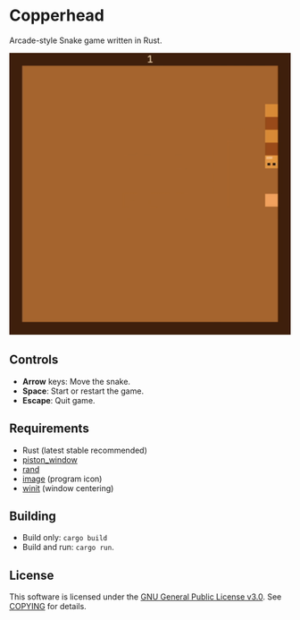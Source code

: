 # Copperhead

Arcade-style Snake game written in Rust.

<p align="center">
   <img src="media/copperhead.gif" alt="Demo Animation" width="720"/>
</p>

## Controls

- **Arrow** keys: Move the snake.
- **Space**: Start or restart the game.
- **Escape**: Quit game.

## Requirements

- Rust (latest stable recommended)
- [piston_window](https://crates.io/crates/piston_window)
- [rand](https://crates.io/crates/rand)
- [image](https://crates.io/crates/image) (program icon)
- [winit](https://crates.io/crates/winit) (window centering)

## Building

- Build only: `cargo build`
- Build and run: `cargo run`.

## License

This software is licensed under the [GNU General Public License v3.0](https://www.gnu.org/licenses/gpl-3.0.html). See [COPYING](COPYING) for details.
